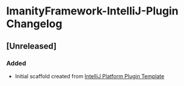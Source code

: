 <!-- Keep a Changelog guide -> https://keepachangelog.com -->

# ImanityFramework-IntelliJ-Plugin Changelog

## [Unreleased]
### Added
- Initial scaffold created from [IntelliJ Platform Plugin Template](https://github.com/JetBrains/intellij-platform-plugin-template)
